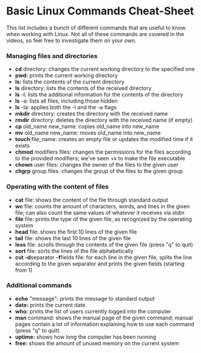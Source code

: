 # Basic Linux Commands Cheat-Sheet

This list includes a bunch of different commands that are useful to know when working with Linux. Not all of these commands are covered in the videos, so feel free to investigate them on your own.

### Managing files and directories

- **cd** directory: changes the current working directory to the specified one
- **pwd:** prints the current working directory
- **ls:** lists the contents of the current directory
- **ls** directory: lists the contents of the received directory
- **ls** -l: lists the additional information for the contents of the directory
- **ls** -a: lists all files, including those hidden
- **ls** -la: applies both the -l and the -a flags
- **mkdir** directory: creates the directory with the received name
- **rmdir** directory: deletes the directory with the received name (if empty)
- **cp** old_name new_name: copies old_name into new_name
- **mv** old_name new_name: moves old_name into new_name
- **touch** file_name: creates an empty file or updates the modified time if it exists
- **chmod** modifiers files: changes the permissions for the files according to the provided modifiers; we've seen +x to make the file executable
- **chown** user files: changes the owner of the files to the given user
- **chgrp** group files: changes the group of the files to the given group

### Operating with the content of files

- **cat** file: shows the content of the file through standard output
- **wc** file: counts the amount of characters, words, and lines in the given file; can also count the same values of whatever it receives via stdin
- **file** file: prints the type of the given file, as recognized by the operating system
- **head** file: shows the first 10 lines of the given file
- **tail** file: shows the last 10 lines of the given file
- **less** file: scrolls through the contents of the given file (press "q" to quit)
- **sort** file: sorts the lines of the file alphabetically
- **cut -d**separator **-f**fields file: for each line in the given file, splits the line according to the given separator and prints the given fields (starting from 1)

### Additional commands

- **echo** "message": prints the message to standard output
- **date:** prints the current date
- **who:** prints the list of users currently logged into the computer
- **man** command: shows the manual page of the given command; manual pages contain a lot of information explaining how to use each command (press "q" to quit)
- **uptime:** shows how long the computer has been running
- **free:** shows the amount of unused memory on the current system


